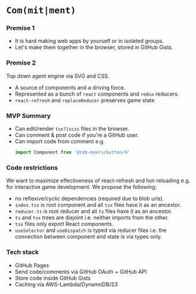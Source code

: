 # `Com(mit|ment)`

### Premise 1

- It is hard making web apps by yourself or in isolated groups.
- Let's make them together in the browser, stored in GitHub Gists.

### Premise 2

Top down agent engine via SVG and CSS.
- A source of components and a driving force.
- Represented as a bunch of `react` components and `redux` reducers.
- `react-refresh` and `replaceReducer` preserves game state

### MVP Summary

- Can edit/render `tsx?|scss` files in the browser.
- Can comment & post code if you're a GitHub user.
- Can import code from comment e.g.
  ```ts
  import Component from '@rob-myers/button/4'
  ```

### Code restrictions

We want to maximize effectiveness of react-refresh and hot-reloading e.g. for interactive game development. We propose the following:

- no reflexive/cyclic dependencies (required due to blob urls).
- `index.tsx` is root component and all `tsx` files have it as an ancestor.
- `reducer.ts` is root reducer and all `ts` files have it as an ancestor.
- `ts` and `tsx` trees are disjoint i.e. neither imports from the other.
- `tsx` files only export React components.
- `useSelector` and `useDispatch` is typed via reducer files i.e. the connection between component and state is via types only.


### Tech stack

- GitHub Pages
- Send code/comments via GitHub OAuth + GitHub API
- Store code inside GitHub Gists
- Caching via AWS-Lambda/DynamoDB/S3



